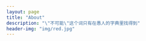 ```yaml
---
layout: page
title: "About"
description: "\"不可能\"这个词只有在愚人的字典里找得到" 
header-img: "img/red.jpg"
---
```








